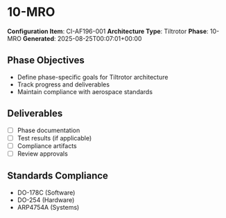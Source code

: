 # 10-MRO

**Configuration Item**: CI-AF196-001
**Architecture Type**: Tiltrotor
**Phase**: 10-MRO
**Generated**: 2025-08-25T00:07:01+00:00

## Phase Objectives
- Define phase-specific goals for Tiltrotor architecture
- Track progress and deliverables
- Maintain compliance with aerospace standards

## Deliverables
- [ ] Phase documentation
- [ ] Test results (if applicable)
- [ ] Compliance artifacts
- [ ] Review approvals

## Standards Compliance
- DO-178C (Software)
- DO-254 (Hardware)
- ARP4754A (Systems)
